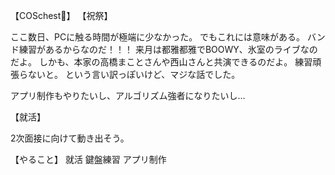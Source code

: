 【COSchest👗】
【祝祭】

ここ数日、PCに触る時間が極端に少なかった。
でもこれには意味がある。
バンド練習があるからなのだ！！！
来月は都雅都雅でBOOWY、氷室のライブなのだよ。
しかも、本家の高橋まことさんや西山さんと共演できるのだよ。
練習頑張らないと。
という言い訳っぽいけど、マジな話でした。

アプリ制作もやりたいし、アルゴリズム強者になりたいし…

【就活】

2次面接に向けて動き出そう。

【やること】
就活
鍵盤練習
アプリ制作
